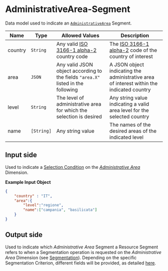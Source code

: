# AdministrativeArea-Segment

Data model used to indicate an [`AdministrativeArea`](/api/reference/dimensionsdimensions/administrative-area.md) Segment.

Name | Type | Allowed Values | Description
--------|--------|--------|--------
country | `String`  | Any valid [ISO 3166-1 alpha-2](https://www.iso.org/iso-3166-country-codes.html) country code | The [ISO 3166-1 alpha-2](https://www.iso.org/iso-3166-country-codes.html) code of the country of interest
area| `JSON` | Any valid JSON object according to the fields `"area.X"` listed in the following | A JSON object indicating the administrative area of interest within the indicated country
level   | `String` | The level of administrative area for which the selection is desired  | Any string value indicating a valid area level for the selected country
name    | `[String]` | Any string value | The names of the desired areas of the indicated level

## Input side

Used to indicate a [Selection Condition](/api/concepts/resource-selection.md#dimensional-selection-conditions) on the [*Administrative Area*](/api/reference/dimensionsdimensions/administrative-area.md) Dimension.

**Example Input Object**

```json
{
    "country" : "IT",
    "area":{
        "level":"regione",
        "name":["campania", "basilicata"]
    }
}
```

## Output side

Used to indicate which *Administrative Area* Segment a Resource Segment refers to when a Segmentation operation is requested on the *Administrative Area* Dimension (see [Segmentation](/api/concepts/statistics.md#segmentation-operation)).
Depending on the specific Segmentation Criterion, different fields will be provided, as detailed [here](/api/reference/dimensionsdimensions/administrative-area.md#segmentation-criteria).

